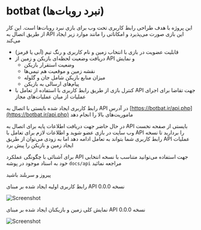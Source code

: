 # botbat (نبرد روبات‌ها)

این پروژه با هدف طراحی رابط کاربری تحت وب برای بازی نبرد روبات‌ها است. این کار از طریق اتصال به API این بازی صورت می‌پذیرد و امکاناتی را مانند موارد زیر ایجاد می‌کند
- قابلیت عضویت در بازی با انتخاب زمین و نام کاربری و رنگ تیم (آبی یا قرمز)
- دریافت وضعیت لحظه‌ای بازیکن و زمین از API و نمایش
  - وضعیت استقرار بازیکن
  - نقشه زمین و موقعیت هم تیمی‌ها
  - میزان منابع بازیکن شامل جان و گلوله
  - پیام‌های ارسالی به بازیکن
- کنترل بازی از طریق رابط کاربری با استفاده از تعامل با API جهت تقاضا برای اجرای عملیات از میان عملیات‌های مجاز

رابط کاربری ایجاد شده بایستی با اتصال به API در آدرس [https://botbat.ir/api.php](https://botbat.ir/api.php) ماموریت‌های بالا را انجام دهد

در حال حاضر جهت دریافت اطلاعات پایه برای اتصال به API بایستی از صفحه نخست وب سایت در بازی عضو شوید و اطلاعات لازم برای تعامل با API را بردارید تا نسخه رابط کاربری شما بتواند به تعامل ادامه دهد اما به زودی می‌توان از طریق API عملیات ایجاد زمین و بازیکن را پیش برد

برای آشنائی با چگونگی عملکرد API جهت استفاده می‌توانید متناسب با نسخه انتخابی خود به اسناد موجود در پوشه `docs/api` مراجعه نمائید

پیروز و سربلند باشید

رابط کاربری اولیه ایجاد شده بر مبنای API نسخه 0.0.0

![Screenshot](https://botbat.ir/files/screenshot001.png)

نمایش کلی زمین و بازیکنان ایجاد شده بر مبنای API نسخه 0.0.0

![Screenshot](https://botbat.ir/files/screenshot002.png)

